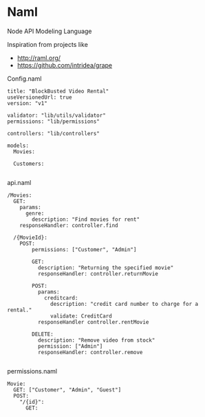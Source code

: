 Naml
====

Node API Modeling Language

Inspiration from projects like 
 - http://raml.org/
 - https://github.com/intridea/grape

Config.naml
```
title: "BlockBusted Video Rental"
useVersionedUrl: true
version: "v1"

validator: "lib/utils/validator"
permissions: "lib/permissions"

controllers: "lib/controllers"

models:
  Movies:
    
  Customers:
  
```

api.naml
```
/Movies:
  GET:
    params:
      genre:
        description: "Find movies for rent"
    responseHandler: controller.find
  
  /{MovieId}:
    POST:
        permissions: ["Customer", "Admin"]
        
        GET:
          description: "Returning the specified movie"
          responseHandler: controller.returnMovie
        
        POST:
          params:
            creditcard:
              description: "credit card number to charge for a rental."
              validate: CreditCard
          responseHandler controller.rentMovie
            
        DELETE:
          description: "Remove video from stock"
          permission: ["Admin"]
          responseHandler: controller.remove
            
```

permissions.naml
```
Movie:
  GET: ["Customer", "Admin", "Guest"]
  POST:
    "/{id}":
      GET:
```
